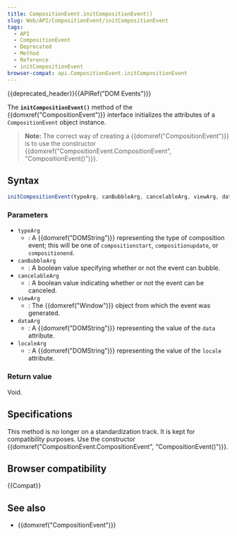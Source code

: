 ```yaml
---
title: CompositionEvent.initCompositionEvent()
slug: Web/API/CompositionEvent/initCompositionEvent
tags:
  - API
  - CompositionEvent
  - Deprecated
  - Method
  - Reference
  - initCompositionEvent
browser-compat: api.CompositionEvent.initCompositionEvent
---
```

{{deprecated_header}}{{APIRef("DOM Events")}}

The **`initCompositionEvent()`**
method of the {{domxref("CompositionEvent")}} interface initializes the attributes of a
`CompositionEvent` object instance.

> **Note:** The correct way of creating a {{domxref("CompositionEvent")}} is to use
> the constructor {{domxref("CompositionEvent.CompositionEvent", "CompositionEvent()")}}.

## Syntax

```js
initCompositionEvent(typeArg, canBubbleArg, cancelableArg, viewArg, dataArg, localeArg);
```

### Parameters

- `typeArg`
  - : A {{domxref("DOMString")}} representing the type of composition event; this will be
    one of `compositionstart`, `compositionupdate`, or
    `compositionend`.
- `canBubbleArg`
  - : A boolean value specifying whether or not the event can bubble.
- `cancelableArg`
  - : A boolean value indicating whether or not the event can be canceled.
- `viewArg`
  - : The {{domxref("Window")}} object from which the event was generated.
- `dataArg`
  - : A {{domxref("DOMString")}} representing the value of the `data`
    attribute.
- `localeArg`
  - : A {{domxref("DOMString")}} representing the value of the `locale`
    attribute.

### Return value

Void.

## Specifications

This method is no longer on a standardization track. It is kept for compatibility purposes. Use the constructor {{domxref("CompositionEvent.CompositionEvent", "CompositionEvent()")}}.

## Browser compatibility

{{Compat}}

## See also

- {{domxref("CompositionEvent")}}
